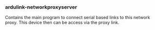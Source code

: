 ### ardulink-networkproxyserver

Contains the main program to connect serial based links to this network proxy. This device then can be access via the proxy link. 
